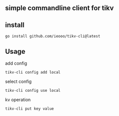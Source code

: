 ## simple commandline client for tikv

## install
`go install github.com/ieooo/tikv-cli@latest`

## Usage
add config

`tikv-cli config add local`

select config

`tikv-cli config use local`

kv operation

`tikv-cli put key value`